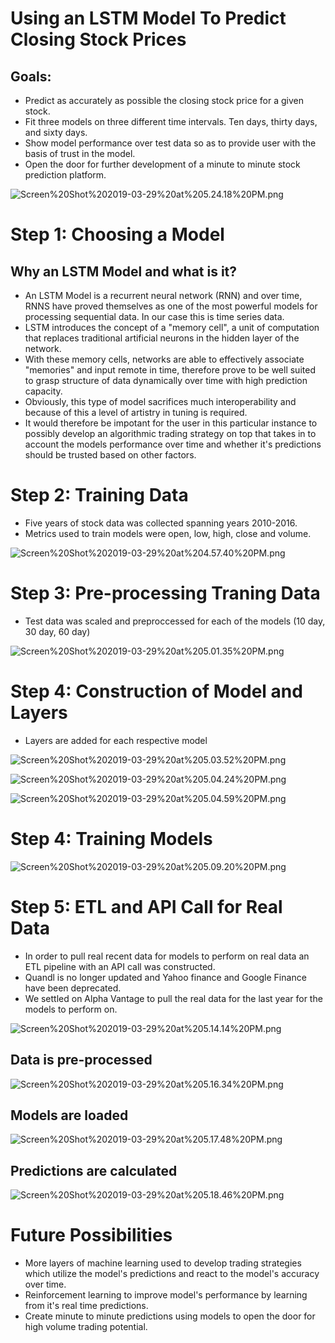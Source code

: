 
# Using an LSTM Model To Predict Closing Stock Prices




## Goals:

-  Predict as accurately as possible the closing stock price for a given stock.
-  Fit three models on three different time intervals. Ten days, thirty days, and sixty days. 
-  Show model performance over test data so as to provide user with the basis of trust in the model.
-  Open the door for further development of a minute to minute stock prediction platform. 


![Screen%20Shot%202019-03-29%20at%205.24.18%20PM.png](attachment:Screen%20Shot%202019-03-29%20at%205.24.18%20PM.png)

# Step 1: Choosing a Model

## Why an LSTM Model and what is it?

- An LSTM Model is a recurrent neural network (RNN) and over time, RNNS have proved themselves as one of the most powerful models for processing sequential data. In our case this is time series data.
- LSTM introduces the concept of a  "memory cell", a unit of computation that replaces traditional artificial neurons in the hidden layer of the network. 
- With these memory cells, networks are able to effectively associate "memories" and input remote in time, therefore prove to be well suited to grasp structure of data dynamically over time with high prediction capacity.
- Obviously, this type of model sacrifices much interoperability and because of this a level of artistry in tuning is required. 
- It would therefore be impotant for the user in this particular instance to possibly develop an algorithmic trading strategy on top that takes in to account the models performance over time and whether it's predictions should be trusted based on other factors.   







# Step 2: Training Data

- Five years of stock data was collected spanning years 2010-2016.
- Metrics used to train models were open, low, high, close and volume.

![Screen%20Shot%202019-03-29%20at%204.57.40%20PM.png](attachment:Screen%20Shot%202019-03-29%20at%204.57.40%20PM.png)

# Step 3: Pre-processing Traning Data

- Test data was scaled and preproccessed for each of the models (10 day, 30 day, 60 day) 

![Screen%20Shot%202019-03-29%20at%205.01.35%20PM.png](attachment:Screen%20Shot%202019-03-29%20at%205.01.35%20PM.png)

# Step 4: Construction of Model and Layers 

- Layers are added for each respective model

![Screen%20Shot%202019-03-29%20at%205.03.52%20PM.png](attachment:Screen%20Shot%202019-03-29%20at%205.03.52%20PM.png)

![Screen%20Shot%202019-03-29%20at%205.04.24%20PM.png](attachment:Screen%20Shot%202019-03-29%20at%205.04.24%20PM.png)

![Screen%20Shot%202019-03-29%20at%205.04.59%20PM.png](attachment:Screen%20Shot%202019-03-29%20at%205.04.59%20PM.png)

# Step 4: Training Models

![Screen%20Shot%202019-03-29%20at%205.09.20%20PM.png](attachment:Screen%20Shot%202019-03-29%20at%205.09.20%20PM.png)

# Step 5: ETL and API Call for Real Data

- In order to pull real recent data for models to perform on real data an ETL pipeline with an API call was constructed.
- Quandl is no longer updated and Yahoo finance and Google Finance have been deprecated.
- We settled on Alpha Vantage to pull the real data for the last year for the models to perform on. 


![Screen%20Shot%202019-03-29%20at%205.14.14%20PM.png](attachment:Screen%20Shot%202019-03-29%20at%205.14.14%20PM.png)

## Data is pre-processed 

![Screen%20Shot%202019-03-29%20at%205.16.34%20PM.png](attachment:Screen%20Shot%202019-03-29%20at%205.16.34%20PM.png)

## Models are loaded

![Screen%20Shot%202019-03-29%20at%205.17.48%20PM.png](attachment:Screen%20Shot%202019-03-29%20at%205.17.48%20PM.png)

## Predictions are calculated 

![Screen%20Shot%202019-03-29%20at%205.18.46%20PM.png](attachment:Screen%20Shot%202019-03-29%20at%205.18.46%20PM.png)

# Future Possibilities 

- More layers of machine learning used to develop trading strategies which utilize the model's predictions and react to the model's accuracy over time.
- Reinforcement learning to improve model's performance by learning from it's real time predictions.
- Create minute to minute predictions using models to open the door for high volume trading potential.
